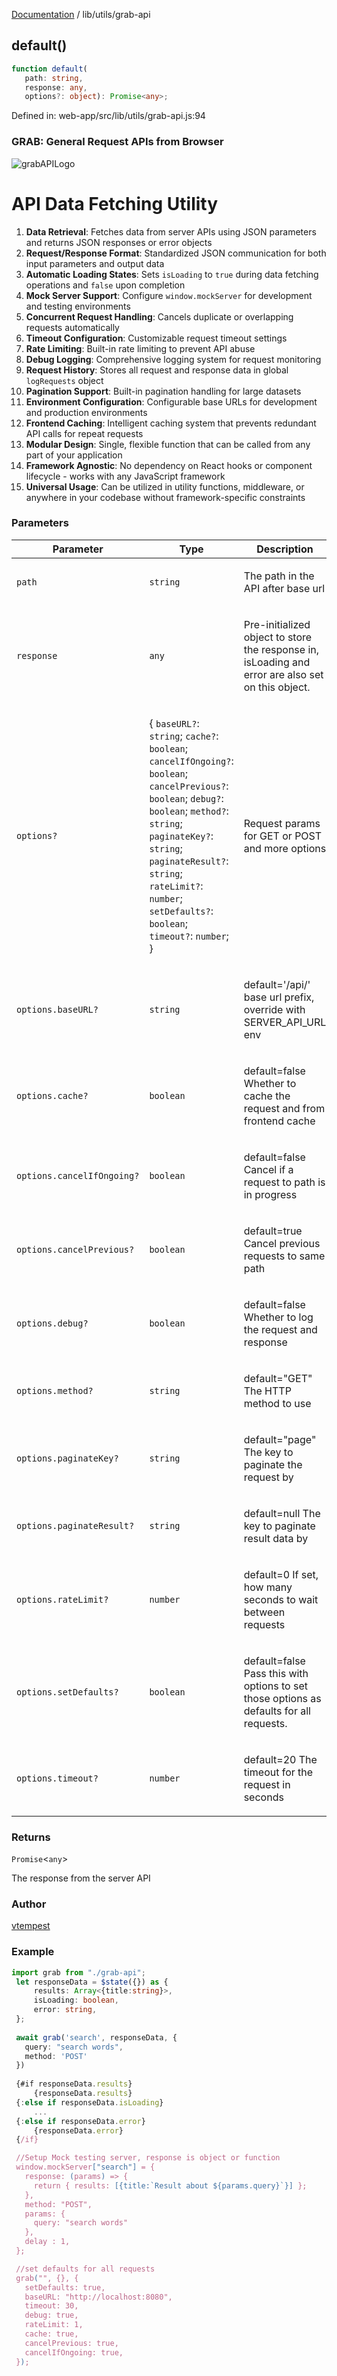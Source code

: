 [Documentation](../../modules.md) / lib/utils/grab-api

## default()

```ts
function default(
   path: string, 
   response: any, 
   options?: object): Promise<any>;
```

Defined in: web-app/src/lib/utils/grab-api.js:94

### GRAB: General Request APIs from Browser
![grabAPILogo](https://i.imgur.com/TE7jBZm.png)
# API Data Fetching Utility
1. **Data Retrieval**: Fetches data from server APIs using JSON parameters and returns JSON responses or error objects
2. **Request/Response Format**: Standardized JSON communication for both input parameters and output data
3. **Automatic Loading States**: Sets `isLoading` to `true` during data fetching operations and `false` upon completion
4. **Mock Server Support**: Configure `window.mockServer` for development and testing environments
5. **Concurrent Request Handling**: Cancels duplicate or overlapping requests automatically
6. **Timeout Configuration**: Customizable request timeout settings
7. **Rate Limiting**: Built-in rate limiting to prevent API abuse
8. **Debug Logging**: Comprehensive logging system for request monitoring
9. **Request History**: Stores all request and response data in global `logRequests` object
10. **Pagination Support**: Built-in pagination handling for large datasets
11. **Environment Configuration**: Configurable base URLs for development and production environments
12. **Frontend Caching**: Intelligent caching system that prevents redundant API calls for repeat requests
13. **Modular Design**: Single, flexible function that can be called from any part of your application
14. **Framework Agnostic**: No dependency on React hooks or component lifecycle - works with any JavaScript framework
15. **Universal Usage**: Can be utilized in utility functions, middleware, or anywhere in your codebase without framework-specific constraints

### Parameters

<table>
<thead>
<tr>
<th>Parameter</th>
<th>Type</th>
<th>Description</th>
</tr>
</thead>
<tbody>
<tr>
<td>

`path`

</td>
<td>

`string`

</td>
<td>

The path in the API after base url

</td>
</tr>
<tr>
<td>

`response`

</td>
<td>

`any`

</td>
<td>

Pre-initialized object to store the response in,
 isLoading and error are also set on this object.

</td>
</tr>
<tr>
<td>

`options?`

</td>
<td>

\{ `baseURL?`: `string`; `cache?`: `boolean`; `cancelIfOngoing?`: `boolean`; `cancelPrevious?`: `boolean`; `debug?`: `boolean`; `method?`: `string`; `paginateKey?`: `string`; `paginateResult?`: `string`; `rateLimit?`: `number`; `setDefaults?`: `boolean`; `timeout?`: `number`; \}

</td>
<td>

Request params for GET or POST and more options

</td>
</tr>
<tr>
<td>

`options.baseURL?`

</td>
<td>

`string`

</td>
<td>

default='/api/' base url prefix, override with SERVER_API_URL env

</td>
</tr>
<tr>
<td>

`options.cache?`

</td>
<td>

`boolean`

</td>
<td>

default=false Whether to cache the request and from frontend cache

</td>
</tr>
<tr>
<td>

`options.cancelIfOngoing?`

</td>
<td>

`boolean`

</td>
<td>

default=false Cancel if a request to path is in progress

</td>
</tr>
<tr>
<td>

`options.cancelPrevious?`

</td>
<td>

`boolean`

</td>
<td>

default=true Cancel previous requests to same path

</td>
</tr>
<tr>
<td>

`options.debug?`

</td>
<td>

`boolean`

</td>
<td>

default=false Whether to log the request and response

</td>
</tr>
<tr>
<td>

`options.method?`

</td>
<td>

`string`

</td>
<td>

default="GET" The HTTP method to use

</td>
</tr>
<tr>
<td>

`options.paginateKey?`

</td>
<td>

`string`

</td>
<td>

default="page" The key to paginate the request by

</td>
</tr>
<tr>
<td>

`options.paginateResult?`

</td>
<td>

`string`

</td>
<td>

default=null The key to paginate result data by

</td>
</tr>
<tr>
<td>

`options.rateLimit?`

</td>
<td>

`number`

</td>
<td>

default=0 If set, how many seconds to wait between requests

</td>
</tr>
<tr>
<td>

`options.setDefaults?`

</td>
<td>

`boolean`

</td>
<td>

default=false Pass this with options to set
 those options as defaults for all requests.

</td>
</tr>
<tr>
<td>

`options.timeout?`

</td>
<td>

`number`

</td>
<td>

default=20 The timeout for the request in seconds

</td>
</tr>
</tbody>
</table>

### Returns

`Promise`&lt;`any`&gt;

The response from the server API

### Author

[vtempest](https://github.com/vtempest)

### Example

```ts
import grab from "./grab-api";
 let responseData = $state({}) as {
     results: Array<{title:string}>,
     isLoading: boolean,
     error: string,
 };
  
 await grab('search', responseData, {
   query: "search words",
   method: 'POST'
 })
 
 {#if responseData.results}
     {responseData.results}
 {:else if responseData.isLoading}
     ...
 {:else if responseData.error}
     {responseData.error}
 {/if}

 //Setup Mock testing server, response is object or function
 window.mockServer["search"] = {
   response: (params) => {
     return { results: [{title:`Result about ${params.query}`}] };
   },
   method: "POST",
   params: {
     query: "search words"
   },
   delay : 1,
 };

 //set defaults for all requests
 grab("", {}, { 
   setDefaults: true,
   baseURL: "http://localhost:8080",
   timeout: 30,
   debug: true,
   rateLimit: 1,
   cache: true,
   cancelPrevious: true,
   cancelIfOngoing: true,
 });
```
